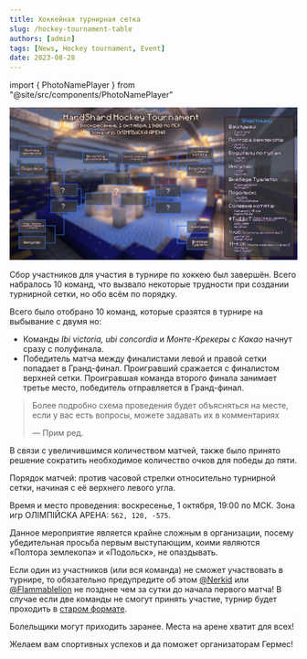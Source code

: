 ```yaml
---
title: Хоккейная турнирная сетка
slug: /hockey-tournament-table
authors: [admin]
tags: [News, Hockey tournament, Event]
date: 2023-08-28
---
```


import { PhotoNamePlayer } from "@site/src/components/PhotoNamePlayer"

![Сетка первого хоккейного турнира Hardshard](./img/hardshard-hockey-tournament-table.jpg)

Сбор участников для участия в турнире по хоккею был завершён. Всего набралось 10 команд, что вызвало некоторые трудности при создании турнирной сетки, но обо всём по порядку.

<!--truncate-->

Всего было отобрано 10 команд, которые сразятся в турнире на выбывание с двумя но:
- Команды _Ibi victoria, ubi concordia_ и _Монте-Крекеры с Какао_ начнут сразу с полуфинала.
- Победитель матча между финалистами левой и правой сетки попадает в Гранд-финал. Проигравший сражается с финалистом верхней сетки. Проигравшая команда второго финала занимает третье место, победитель отправляется в Гранд-финал.

> Более подробно схема проведения будет объясняться на месте, если у вас есть вопросы, можете задавать их в комментариях 
> 
> — Прим ред.

В связи с увеличившимся количеством матчей, также было принято решение сократить необходимое количество очков для победы до пяти.

Порядок матчей: против часовой стрелки относительно турнирной сетки, начиная с её верхнего левого угла.

Время и место проведения: воскресенье, 1 октября, 19:00 по МСК. Зона игр ОЛIМПIЙСКА АРЕНА: `562, 120, -575`.

Данное мероприятие является крайне сложным в организации, посему убедительная просьба первым выступающим, коими являются «Полтора землекопа» и «Подольск», не опаздывать.

Если один из участников (или вся команда) не сможет участвовать в турнире, то обязательно предупредите об этом [@Nerkid](https://t.me/Nerkid) или [@Flammablelion](https://t.me/Flammablelion) не позднее чем за сутки до начала первого матча! В случае если две команды не смогут принять участие, турнир будет проходить в [старом формате](https://t.me/hardshardru/415).

Болельщики могут приходить заранее. Места на арене хватит для всех!

Желаем вам спортивных успехов и да поможет организаторам Гермес!